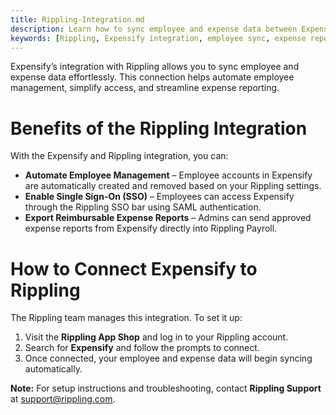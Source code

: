 ```yaml
---
title: Rippling-Integration.md
description: Learn how to sync employee and expense data between Expensify and Rippling for seamless management.
keywords: [Rippling, Expensify integration, employee sync, expense reports, payroll]
---
```

<div id="expensify-classic" markdown="1">

Expensify’s integration with Rippling allows you to sync employee and expense data effortlessly. This connection helps automate employee management, simplify access, and streamline expense reporting.

# Benefits of the Rippling Integration

With the Expensify and Rippling integration, you can:

- **Automate Employee Management** – Employee accounts in Expensify are automatically created and removed based on your Rippling settings.
- **Enable Single Sign-On (SSO)** – Employees can access Expensify through the Rippling SSO bar using SAML authentication.
- **Export Reimbursable Expense Reports** – Admins can send approved expense reports from Expensify directly into Rippling Payroll.

# How to Connect Expensify to Rippling

The Rippling team manages this integration. To set it up:

1. Visit the **Rippling App Shop** and log in to your Rippling account.
2. Search for **Expensify** and follow the prompts to connect.
3. Once connected, your employee and expense data will begin syncing automatically.

**Note:** For setup instructions and troubleshooting, contact **Rippling Support** at [support@rippling.com](mailto:support@rippling.com).

</div>
